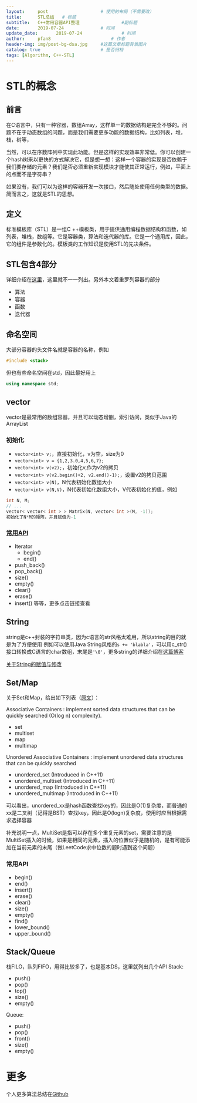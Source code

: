 ```yaml
---
layout:     post   				    # 使用的布局（不需要改）
title:      STL总结	# 标题 
subtitle:   C++常用容器API整理				#副标题
date:       2019-07-24   			# 时间
update_date:       2019-07-24   			# 时间
author:     pfan8 						# 作者
header-img: img/post-bg-dsa.jpg 	#这篇文章标题背景图片
catalog: true 						# 是否归档
tags: [Algorithm, C++-STL]
---
```

# STL的概念
## 前言
在C语言中，只有一种容器，数组Array，这样单一的数据结构是完全不够的。问题不在于动态数组的问题，而是我们需要更多功能的数据结构，比如列表，堆，栈，树等，

当然，可以在序数阵列中实现此功能。但是这样的实现效率非常低。你可以创建一个hash树来以更快的方式解决它，但是想一想：这样一个容器的实现是否依赖于我们要存储的元素？我们是否必须重新实现模块才能使其正常运行，例如，平面上的点而不是字符串？

如果没有，我们可以为这样的容器开发一次接​​口，然后随处使用任何类型的数据。简而言之，这就是STL的思想。
## 定义
标准模板库（STL）是一组C ++模板类，用于提供通用编程数据结构和函数，如列表，堆栈，数组等。它是容器类，算法和迭代器的库。它是一个通用库，因此，它的组件是参数化的。模板类的工作知识是使用STL的先决条件。
## STL包含4部分
详细介绍在[这里](https://www.geeksforgeeks.org/the-c-standard-template-library-stl/)，这里就不一一列出。另外本文着重罗列容器的部分
+ 算法
+ 容器
+ 函数
+ 迭代器

## 命名空间
大部分容器的头文件名就是容器的名称，例如
```c++
#include <stack>
```

但也有些命名空间在std，因此最好用上
```c++
using namespace std;
```

## vector
vector是最常用的数组容器，并且可以动态增删，索引访问，类似于Java的ArrayList
### 初始化
+ `vector<int> v;`，直接初始化，v为空，size为0
+ `vector<int> v = {1,2,3.0,4,5,6,7};`
+ `vector<int> v(v2);`，初始化v,作为v2的拷贝
+ `vector<int> v(v2.begin()+2, v2.end()-1);`，设置v2的拷贝范围
+ `vector<int> v(N)`，N代表初始化数组大小
+ `vector<int> v(N,V)`，N代表初始化数组大小，V代表初始化的值，例如

```c++
int N, M;
// ...
vector< vector< int > > Matrix(N, vector< int >(M, -1));
初始化了N*M的矩阵，并且赋值为-1
```

### [常用API](https://www.geeksforgeeks.org/vector-in-cpp-stl/)
+ Iterator
    + begin()
    + end()
+ push_back()
+ pop_back()
+ size()
+ empty()
+ clear()
+ erase()
+ insert()
等等，更多点击链接查看

## String
string是c++封装的字符串类，因为c语言的str风格太难用，所以string的目的就是为了方便使用
例如可以使用Java String风格的`s += 'blabla'`，可以用c_str()接口转换成C语言的char数组，末尾是`'\0'`，更多string的详细介绍在[这篇博客](https://www.cnblogs.com/gaojun/archive/2010/09/11/1824016.html)

[关于String的赋值与修改](https://blog.csdn.net/noahzuo/article/details/79073011)

## Set/Map
关于Set和Map，给出如下列表（[原文](https://www.geeksforgeeks.org/the-c-standard-template-library-stl/)）：

Associative Containers : implement sorted data structures that can be quickly searched (O(log n) complexity).
+ set
+ multiset
+ map
+ multimap

Unordered Associative Containers : implement unordered data structures that can be quickly searched
+ unordered_set (Introduced in C++11)
+ unordered_multiset (Introduced in C++11)
+ unordered_map (Introduced in C++11)
+ unordered_multimap (Introduced in C++11)

可以看出，unordered_xx是hash函数查找key的，因此是O(1)复杂度，而普通的xx是二叉树（记得是BST）查找key，因此是O(logn)复杂度，使用时应当根据需求选择容器

补充说明一点，MultiSet是指可以存在多个重复元素的set，需要注意的是MultiSet插入的时候，如果是相同的元素，插入的位置似乎是随机的，是有可能添加在当前元素的末尾（做LeetCode求中位数的题时遇到这个问题）

### 常用API
+ begin()
+ end()
+ insert()
+ erase()
+ clear()
+ size()
+ empty()
+ find()
+ lower_bound()
+ upper_bound()

## Stack/Queue
栈FILO，队列FIFO，用得比较多了，也是基本DS，这里就列出几个API
Stack:
+ push()
+ pop()
+ top()
+ size()
+ empty()

Queue:
+ push()
+ pop()
+ front()
+ size()
+ empty()

# 更多
个人更多算法总结在[Github](https://github.com/pfan8/LeetCode)